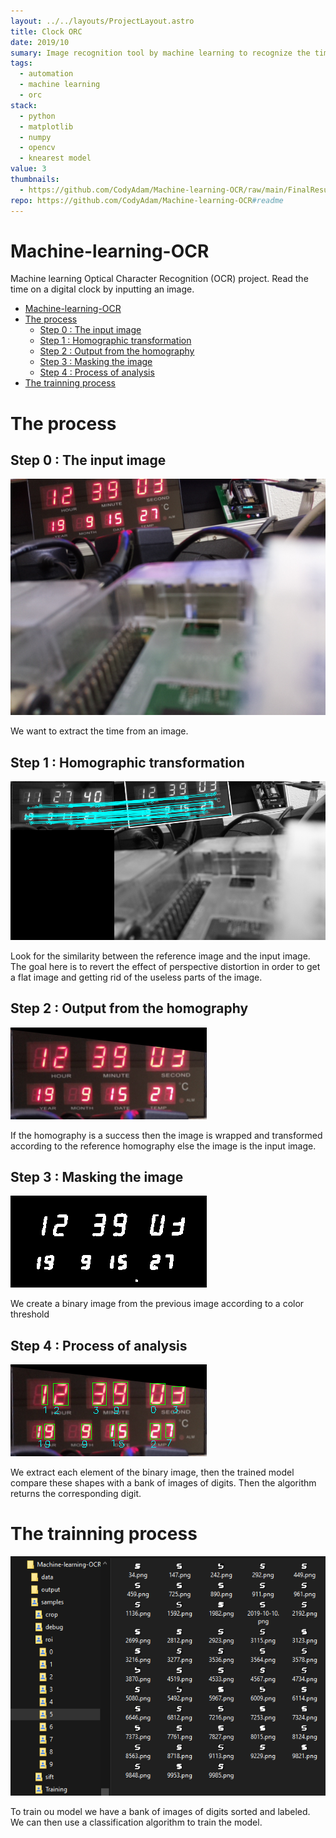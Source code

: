 ```yaml
---
layout: ../../layouts/ProjectLayout.astro
title: Clock ORC
date: 2019/10
sumary: Image recognition tool by machine learning to recognize the time on a clock.
tags: 
  - automation
  - machine learning
  - orc
stack: 
  - python
  - matplotlib
  - numpy
  - opencv
  - knearest model
value: 3
thumbnails: 
  - https://github.com/CodyAdam/Machine-learning-OCR/raw/main/FinalResult.png
repo: https://github.com/CodyAdam/Machine-learning-OCR#readme
---
```



# Machine-learning-OCR

Machine learning Optical Character Recognition (OCR) project. Read the time on a digital clock by inputting an image.

- [Machine-learning-OCR](#machine-learning-ocr)
- [The process](#the-process)
  - [Step 0 : The input image](#step-0--the-input-image)
  - [Step 1 : Homographic transformation](#step-1--homographic-transformation)
  - [Step 2 : Output from the homography](#step-2--output-from-the-homography)
  - [Step 3 : Masking the image](#step-3--masking-the-image)
  - [Step 4 : Process of analysis](#step-4--process-of-analysis)
- [The trainning process](#the-trainning-process)

# The process

## Step 0 : The input image

![](https://github.com/CodyAdam/Machine-learning-OCR/raw/main/Original.png)

We want to extract the time from an image.

## Step 1 : Homographic transformation

![](https://github.com/CodyAdam/Machine-learning-OCR/raw/main/HomographyMatches.png)

Look for the similarity between the reference image and the input image. The goal here is to revert the effect of perspective distortion in order to get a flat image and getting rid of the useless parts of the image.

## Step 2 : Output from the homography

![](https://github.com/CodyAdam/Machine-learning-OCR/raw/main/WrapedImage.png)

If the homography is a success then the image is wrapped and transformed according to the reference homography else the image is the input image.

## Step 3 : Masking the image

![](https://github.com/CodyAdam/Machine-learning-OCR/raw/main/BinaryMask.png)

We create a binary image from the previous image according to a color threshold

## Step 4 : Process of analysis

![](https://github.com/CodyAdam/Machine-learning-OCR/raw/main/FinalResult.png)

We extract each element of the binary image, then the trained model compare these shapes with a bank of images of digits. Then the algorithm returns the corresponding digit.

# The trainning process

![](https://github.com/CodyAdam/Machine-learning-OCR/raw/main/training%20roi.png)

To train ou model we have a bank of images of digits sorted and labeled. We can then use a classification algorithm to train the model.
